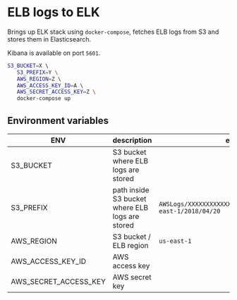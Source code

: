# ELB logs to ELK

Brings up ELK stack using `docker-compose`, fetches ELB logs from S3 and stores them in Elasticsearch.

Kibana is available on port `5601`.

```bash
S3_BUCKET=X \ 
   S3_PREFIX=Y \
   AWS_REGION=Z \ 
   AWS_ACCESS_KEY_ID=A \ 
   AWS_SECRET_ACCESS_KEY=Z \
   docker-compose up
```

## Environment variables

| ENV | description | example |
| --- | --- | --- |
| S3_BUCKET | S3 bucket where ELB logs are stored |
| S3_PREFIX | path inside S3 bucket where ELB logs are stored | `AWSLogs/XXXXXXXXXXXX/elasticloadbalancing/us-east-1/2018/04/20` |
| AWS_REGION | S3 bucket / ELB region | `us-east-1` |
| AWS_ACCESS_KEY_ID | AWS access key |
| AWS_SECRET_ACCESS_KEY | AWS secret key |

